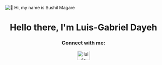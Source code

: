 ![👋 Hi, my name is Sushil Magare](https://static.wixstatic.com/media/53fad0_ce0704caa0174d6aa9b2b8101a62fa77~mv2.gif)

<h1 align="center">Hello there, I'm Luis-Gabriel Dayeh </h1>

<h3 align="center">Connect with me: </h3>

<p align="center"><a href="https://www.linkedin.com/in/luis-gabrieldayeh/" target="blank"><img align="center" src="https://raw.githubusercontent.com/rahuldkjain/github-profile-readme-generator/master/src/images/icons/Social/linked-in-alt.svg" alt="luis-gabriel ayman dayeh" height="30" width="40" /></a>
</p>
 
